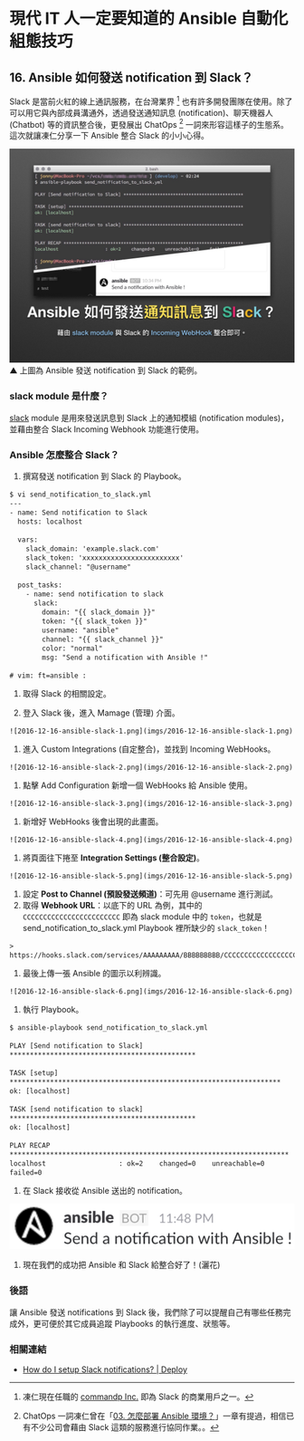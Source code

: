 # 現代 IT 人一定要知道的 Ansible 自動化組態技巧

## 16. Ansible 如何發送 notification 到 Slack？

Slack 是當前火紅的線上通訊服務，在台灣業界 [^1] 也有許多開發團隊在使用。除了可以用它與內部成員溝通外，透過發送通知訊息 (notification)、聊天機器人 (Chatbot) 等的資訊整合後，更發展出 ChatOps [^2] 一詞來形容這樣子的生態系。這次就讓凍仁分享一下 Ansible 整合 Slack 的小小心得。

![automate_with_ansible_practice-21.jpg](imgs/automate_with_ansible_practice-21.jpg)
▲ 上圖為 Ansible 發送 notification 到 Slack 的範例。

### slack module 是什麼？

[slack][slack_module] module 是用來發送訊息到 Slack 上的通知模組 (notification modules)，並藉由整合 Slack Incoming Webhook 功能進行使用。

[slack_module]: http://docs.ansible.com/ansible/slack_module.html

### Ansible 怎麼整合 Slack？

1. 撰寫發送 notification 到 Slack 的 Playbook。

  ```
  $ vi send_notification_to_slack.yml
  ---
  - name: Send notification to Slack
    hosts: localhost
  
    vars:
      slack_domain: 'example.slack.com'
      slack_token: 'xxxxxxxxxxxxxxxxxxxxxxxx'
      slack_channel: "@username"
  
    post_tasks:
      - name: send notification to slack
        slack:
          domain: "{{ slack_domain }}"
          token: "{{ slack_token }}"
          username: "ansible"
          channel: "{{ slack_channel }}"
          color: "normal"
          msg: "Send a notification with Ansible !"
  
  # vim: ft=ansible :
  ```

1. 取得 Slack 的相關設定。

  1. 登入 Slack 後，進入 Mamage (管理) 介面。

    ![2016-12-16-ansible-slack-1.png](imgs/2016-12-16-ansible-slack-1.png)

  1. 進入 Custom Integrations (自定整合)，並找到 Incoming WebHooks。

    ![2016-12-16-ansible-slack-2.png](imgs/2016-12-16-ansible-slack-2.png)

  1. 點擊 Add Configuration 新增一個 WebHooks 給 Ansible 使用。

    ![2016-12-16-ansible-slack-3.png](imgs/2016-12-16-ansible-slack-3.png)

  1. 新增好 WebHooks 後會出現的此畫面。

    ![2016-12-16-ansible-slack-4.png](imgs/2016-12-16-ansible-slack-4.png)

  1. 將頁面往下捲至 **Integration Settings (整合設定)**。

    ![2016-12-16-ansible-slack-5.png](imgs/2016-12-16-ansible-slack-5.png)

  1. 設定 **Post to Channel (預設發送頻道)**：可先用 @username 進行測試。
  1. 取得 **Webhook URL**：以底下的 URL 為例，其中的 `CCCCCCCCCCCCCCCCCCCCCCCC` 即為 slack module 中的 `token`，也就是 send_notification_to_slack.yml Playbook 裡所缺少的 `slack_token`！

    > https://hooks.slack.com/services/AAAAAAAAA/BBBBBBBBB/CCCCCCCCCCCCCCCCCCCCCCCC

  1. 最後上傳一張 Ansible 的圖示以利辨識。

    ![2016-12-16-ansible-slack-6.png](imgs/2016-12-16-ansible-slack-6.png)

1. 執行 Playbook。

  ```
  $ ansible-playbook send_notification_to_slack.yml
  
  PLAY [Send notification to Slack] **********************************************
  
  TASK [setup] *******************************************************************
  ok: [localhost]
  
  TASK [send notification to slack] **********************************************
  ok: [localhost]
  
  PLAY RECAP *********************************************************************
  localhost                  : ok=2    changed=0    unreachable=0    failed=0
  ```

1. 在 Slack 接收從 Ansible 送出的 notification。

  ![2016-12-16-ansible-slack-7.png](imgs/2016-12-16-ansible-slack-7.png)

1. 現在我們的成功把 Ansible 和 Slack 給整合好了！(灑花)

### 後語

讓 Ansible 發送 notifications 到 Slack 後，我們除了可以提醒自己有哪些任務完成外，更可便於其它成員追蹤 Playbooks 的執行進度、狀態等。


### 相關連結

- [How do I setup Slack notifications? | Deploy][deployhq]

[deployhq]: https://support.deployhq.com/articles/notifications/how-do-i-setup-slack-notifications


[^1]: 凍仁現在任職的 [commandp Inc.][commandp_official] 即為 Slack 的商業用戶之一。

[commandp_official]: https://commandp.com

[^2]: ChatOps 一詞凍仁曾在「[03. 怎麼部署 Ansible 環境？](03.how-to-deploy-the-ansible.md)」一章有提過，相信已有不少公司會藉由 Slack 這類的服務進行協同作業。。

